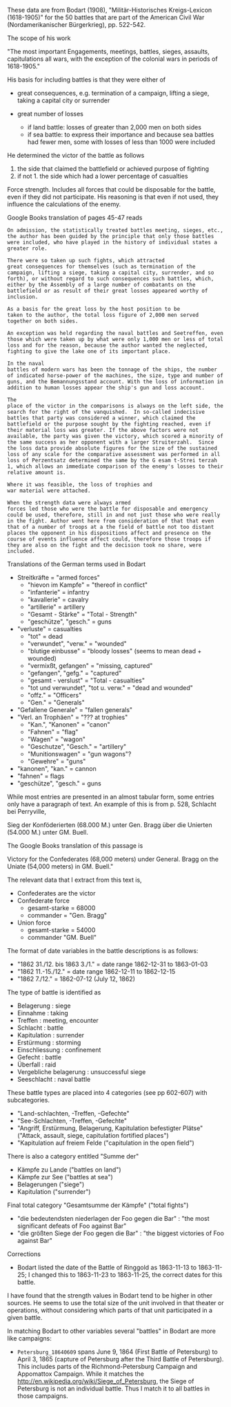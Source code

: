 These data are from Bodart (1908), "Militär-Historisches
Kreigs-Lexicon (1618-1905)" for the 50 battles that are part of the
American Civil War (Nordamerikanischer Bürgerkrieg), pp. 522-542.

The scope of his work

  "The most important Engagements, meetings, battles, sieges,
  assaults, capitulations all wars, with the exception of the colonial
  wars in periods of 1618-1905."

His basis for including battles is that they were either of

  - great consequences, e.g. termination of a campaign, lifting a siege, taking a capital city or surrender
  - great number of losses

    - if land battle: losses of greater than 2,000 men on both sides
    - if sea battle: to express their importance and because sea
      battles had fewer men, some with losses of less than 1000 were
      included

He determined the victor of the battle as follows

1. the side that claimed the battlefield or achieved purpose of fighting
2. if not 1. the side which had a lower percentage of casualties 
   
Force strength. Includes all forces that could be disposable for the
battle, even if they did not participate. His reasoning is that even
if not used, they influence the calculations of the enemy.

Google Books translation of pages 45-47 reads

    On admission, the statistically treated battles meeting, sieges, etc.,
    the author has been guided by the principle that only those battles
    were included, who have played in the history of individual states a
    greater role.  

    There were so taken up such fights, which attracted
    great consequences for themselves (such as termination of the
    campaign, lifting a siege, taking a capital city, surrender, and so
    forth), or without regard to such consequences such battles, which,
    either by the Assembly of a large number of combatants on the
    battlefield or as result of their great losses appeared worthy of
    inclusion.  

    As a basis for the great loss by the host position to be
    taken to the author, the total loss figure of 2,000 men served
    together on both sides.

    An exception was held regarding the naval battles and Seetreffen, even
    those which were taken up by what were only 1,000 men or less of total
    loss and for the reason, because the author wanted the neglected,
    fighting to give the lake one of its important place.  

    In the naval
    battles of modern wars has been the tonnage of the ships, the number
    of indicated horse-power of the machines, the size, type and number of
    guns, and the Bemannungsstand account. With the loss of information in
    addition to human losses appear the ship's gun and loss account.  

    The
    place of the victor in the comparisons is always on the left side, the
    search for the right of the vanquished.  In so-called indecisive
    battles that party was considered a winner, which claimed the
    battlefield or the purpose sought by the fighting reached, even if
    their material loss was greater. If the above factors were not
    available, the party was given the victory, which scored a minority of
    the same success as her opponent with a larger Struiterzahl.  Since
    the loss data provide absolute figures for the size of the sustained
    loss of any scale for the comparative assessment was performed in all
    loss of Perzentsatz determined the same by the G esam t-Strei terzah
    1, which allows an immediate comparison of the enemy's losses to their
    relative amount is.  

    Where it was feasible, the loss of trophies and
    war material were attached.  

    When the strength data were always armed
    forces led those who were the battle for disposable and emergency
    could be used, therefore, still in and not just those who were really
    in the fight. Author went here from consideration of that that even
    that of a number of troops at a the field of battle not too distant
    places the opponent in his dispositions affect and presence on the
    course of events influence affect could, therefore those troops if
    they are also on the fight and the decision took no share, were
    included.

Translations of the German terms used in Bodart

- Streitkräfte = "armed forces"
  - "hievon im Kampfe" = "thereof in conflict"
  - "infanterie" = infantry
  - "kavallerie" = cavalry
  - "artillerie" = artillery
  - "Gesamt - Stärke" = "Total - Strength"
  - "geschütze", "gesch." = guns 
- "verluste" = casualties
  - "tot" = dead
  - "verwundet", "verw." = "wounded"
  - "blutige einbusse" = "bloody losses"  (seems to mean dead + wounded)
  - "vermixßt, gefangen" = "missing, captured"
  - "gefangen", "gefg." = "captured"
  - "gesamt - verslust" = "Total - casualties"
  - "tot und verwundet", "tot u. verw." = "dead and wounded"
  - "offz." = "Officers"
  - "Gen." = "Generals"
- "Gefallene Generale" = "fallen generals"
- "Verl. an Trophäen" = "??? at trophies"
   - "Kan.", "Kanonen" = "canon"
   - "Fahnen" = "flag"
   - "Wagen" = "wagon"
   - "Geschutze", "Gesch." = "artillery"
   - "Munitionswagen" = "gun wagons"?
   - "Gewehre" = "guns"
- "kanonen", "kan." = cannon
- "fahnen" = flags
- "geschütze", "gesch." = guns 

While most entries are presented in an almost tabular form, some
entries only have a paragraph of text.  An example of this is from
p. 528, Schlacht bei Perryville,

 Sieg der Konföderierten (68.000 M.) unter Gen. Bragg über die Unierten
 (54.000 M.) unter GM. Buell. 

The Google Books translation of this passage is 

 Victory for the Confederates (68,000 meters) under General. Bragg on the Uniate
 (54,000 meters) in GM. Buell."

The relevant data that I extract from this text is,

- Confederates are the victor
- Confederate force
  - gesamt-starke = 68000
  - commander = "Gen. Bragg"
- Union force
  - gesamt-starke = 54000
  - commander "GM. Buell"

The format of date variables in the battle descriptions is as follows:

- "1862 31./12. bis 1863 3./1." = date range 1862-12-31 to 1863-01-03
- "1862 11.-15./12." = date range 1862-12-11 to 1862-12-15
- "1862 7./12." = 1862-07-12 (July 12, 1862)

The type of battle is identified as

- Belagerung : siege
- Einnahme : taking
- Treffen : meeting, encounter
- Schlacht : battle
- Kapitulation : surrender
- Erstürmung : storming
- Einschliessung : confinement
- Gefecht :  battle
- Überfall : raid
- Vergebliche belagerung : unsuccessful siege
- Seeschlacht : naval battle 

These battle types are placed into 4 categories (see pp 602-607) with subcategories.

- "Land-schlachten, -Treffen, -Gefechte"
- "See-Schlachten, -Treffen, -Gefechte"
- "Angriff, Erstürmung, Belagerung, Kapitulation befestigter Plätse" ("Attack, assault, siege, capitulation fortified places")
- "Kapitulation auf freiem Felde ("capitulation in the open field")

There is also a category entitled "Summe der"

- Kämpfe zu Lande ("battles on land")
- Kämpfe zur See ("battles at sea")
- Belagerungen ("siege")
- Kapitulation ("surrender")

Final total category "Gesamtsumme der Kämpfe" ("total fights")

- "die bedeutendsten niederlagen der Foo gegen die Bar" : "the most significant defeats of Foo against Bar"
- "die größten Siege der Foo gegen die Bar" : "the biggest victories of Foo against Bar"


Corrections

- Bodart listed the date of the Battle of Ringgold as 1863-11-13 to 1863-11-25; I changed this to 
  1863-11-23 to 1863-11-25, the correct dates for this battle.

I have found that the strength values in Bodart tend to be higher in
other sources. He seems to use the total size of the unit involved in
that theater or operations, without considering which parts of that
unit participated in a given battle.

In matching Bodart to other variables several "battles" in Bodart are more like campaigns:

- `Petersburg_18640609` spans June 9, 1864 (First Battle of Petersburg) to April 3, 1865 (capture of Petersburg 
  after the Third Battle of Petersburg). This includes parts of the Richmond-Petersburg Campaign and
  Appomattox Campaign.  While it matches the http://en.wikipedia.org/wiki/Siege_of_Petersburg, the Siege 
  of Petersburg is not an individual battle. Thus I match it to all battles in those campaigns.

